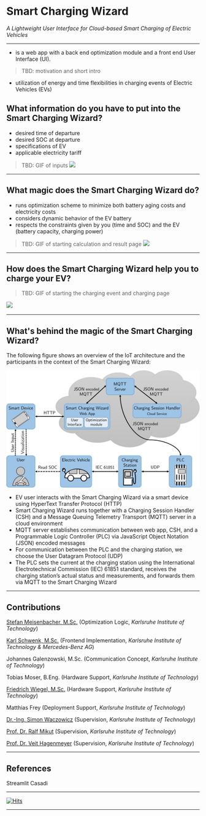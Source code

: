 # Smart Charging Wizard 
_A Lightweight User Interface for Cloud-based Smart Charging of Electric Vehicles_
_____________________
-  is a web app with a back end optimization module and a front end User Interface (UI). 

> TBD: motivation and short intro
- utilization of energy and time flexibilities in charging events of Electric Vehicles (EVs)


## What information do you have to put into the Smart Charging Wizard?
- desired time of departure
- desired SOC at departure
- specifications of EV
- applicable electricity tariff

> TBD: GIF of inputs
![](https://github.com/EnergyLabSmartCharging/Smart-Charging-Wizard/blob/6c274b0225123d3fd3d3701204e47932c255ba1d/media/input.gif)
_____________________

## What magic does the Smart Charging Wizard do?
- runs optimization scheme to minimize both battery aging costs and electricity costs
- considers dynamic behavior of the EV battery
- respects the constraints given by you (time and SOC) and the EV (battery capacity, charging power)

> TBD: GIF of starting calculation and result page
![](https://github.com/EnergyLabSmartCharging/Smart-Charging-Wizard/blob/6c274b0225123d3fd3d3701204e47932c255ba1d/media/result.gif)
_____________________

## How does the Smart Charging Wizard help you to charge your EV?
> TBD: GIF of starting the charging event and charging page

![](https://github.com/EnergyLabSmartCharging/Smart-Charging-Wizard/blob/6c274b0225123d3fd3d3701204e47932c255ba1d/media/charging.gif)

_____________________

## What's behind the magic of the Smart Charging Wizard?
The following figure shows an overview of the IoT architecture and the participants in the context of the Smart Charging Wizard:

![](https://github.com/EnergyLabSmartCharging/Smart-Charging-Wizard/blob/70c1f9599fd206746cd8a929149cdf7edcf377c5/media/architecture.jpg)

- EV user interacts with the Smart Charging Wizard via a smart device using HyperText Transfer Protocol (HTTP)
- Smart Charging Wizard runs together with a Charging Session Handler (CSH) and a Message Queuing Telemetry Transport (MQTT) server in a cloud environment
- MQTT server establishes communication between web app, CSH, and a Programmable Logic Controller (PLC) via JavaScript Object Notation (JSON) encoded messages
- For communication between the PLC and the charging station, we choose the User Datagram Protocol (UDP)
- The PLC sets the current at the charging station using the International Electrotechnical Commission (IEC) 61851 standard, receives the charging station’s actual status and measurements, and forwards them via MQTT to the Smart Charging Wizard

_____________________
## Contributions

[Stefan Meisenbacher, M.Sc.](https://github.com/smeisen) (Optimization Logic, _Karlsruhe Institute of Technology_)

[Karl Schwenk, M.Sc.](https://github.com/KarlSchwenk) (Frontend Implementation, _Karlsruhe Institute of Technology & Mercedes-Benz AG_)

Johannes Galenzowski, M.Sc. (Communication Concept, _Karlsruhe Institute of Technology_)

Tobias Moser, B.Eng. (Hardware Support, _Karlsruhe Institute of Technology_)

[Friedrich Wiegel, M.Sc.](https://www.iai.kit.edu/Ansprechpersonen_1554.php) (Hardware Support, _Karlsruhe Institute of Technology_)

Matthias Frey (Deployment Support, _Karlsruhe Institute of Technology_)

[Dr.-Ing. Simon Waczowicz](https://www.iai.kit.edu/Ansprechpersonen_2620.php) (Supervision, _Karlsruhe Institute of Technology_)

[Prof. Dr. Ralf Mikut](https://www.iai.kit.edu/Ansprechpersonen_1030.php) (Supervision, _Karlsruhe Institute of Technology_)

[Prof. Dr. Veit Hagenmeyer](https://www.iai.kit.edu/Ansprechpersonen_1213.php) (Supervision, _Karlsruhe Institute of Technology_)

_____________________
## References
Streamlit 
Casadi
____________________
[![Hits](https://hits.seeyoufarm.com/api/count/incr/badge.svg?url=https%3A%2F%2Fenergylabsmartcharging.github.io%2FSmart-Charging-Wizard&count_bg=%231A12D9&title_bg=%23D91212&icon=&icon_color=%23E7E7E7&title=clicks&edge_flat=false)](https://hits.seeyoufarm.com)
____________________
